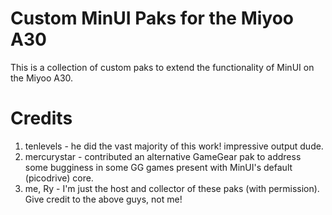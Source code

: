 # Custom MinUI Paks for the Miyoo A30

This is a collection of custom paks to extend the functionality of MinUI on the Miyoo A30.

# Credits
1) tenlevels - he did the vast majority of this work! impressive output dude.
2) mercurystar - contributed an alternative GameGear pak to address some bugginess in some GG games present with MinUI's default (picodrive) core.
3) me, Ry - I'm just the host and collector of these paks (with permission). Give credit to the above guys, not me!
